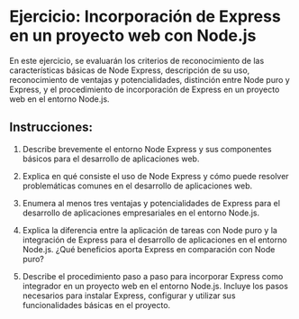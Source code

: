 # Ejercicio: Incorporación de Express en un proyecto web con Node.js

En este ejercicio, se evaluarán los criterios de reconocimiento de las características básicas de Node Express, descripción de su uso, reconocimiento de ventajas y potencialidades, distinción entre Node puro y Express, y el procedimiento de incorporación de Express en un proyecto web en el entorno Node.js.

## Instrucciones:

1. Describe brevemente el entorno Node Express y sus componentes básicos para el desarrollo de aplicaciones web.

2. Explica en qué consiste el uso de Node Express y cómo puede resolver problemáticas comunes en el desarrollo de aplicaciones web.

3. Enumera al menos tres ventajas y potencialidades de Express para el desarrollo de aplicaciones empresariales en el entorno Node.js.

4. Explica la diferencia entre la aplicación de tareas con Node puro y la integración de Express para el desarrollo de aplicaciones en el entorno Node.js. ¿Qué beneficios aporta Express en comparación con Node puro?

5. Describe el procedimiento paso a paso para incorporar Express como integrador en un proyecto web en el entorno Node.js. Incluye los pasos necesarios para instalar Express, configurar y utilizar sus funcionalidades básicas en el proyecto.